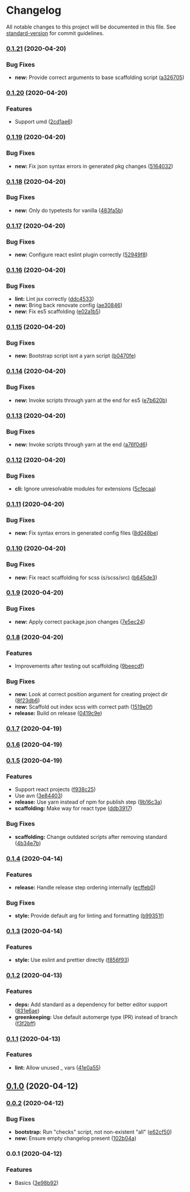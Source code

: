 # Changelog

All notable changes to this project will be documented in this file. See [standard-version](https://github.com/conventional-changelog/standard-version) for commit guidelines.

### [0.1.21](https://github.com/oftherivier/tools/compare/v0.1.20...v0.1.21) (2020-04-20)


### Bug Fixes

* **new:** Provide correct arguments to base scaffolding script ([a326705](https://github.com/oftherivier/tools/commit/a3267058d96af9edaac4728a8fb9e90512d047da))

### [0.1.20](https://github.com/oftherivier/tools/compare/v0.1.19...v0.1.20) (2020-04-20)


### Features

* Support umd ([2cd1ae6](https://github.com/oftherivier/tools/commit/2cd1ae61aef9fe8f024983cca19a08f797503a69))

### [0.1.19](https://github.com/oftherivier/tools/compare/v0.1.18...v0.1.19) (2020-04-20)


### Bug Fixes

* **new:** Fix json syntax errors in generated pkg changes ([5164032](https://github.com/oftherivier/tools/commit/51640321d21b7cb3759a86dedcbc5c0a9f0f2f92))

### [0.1.18](https://github.com/oftherivier/tools/compare/v0.1.17...v0.1.18) (2020-04-20)


### Bug Fixes

* **new:** Only do typetests for vanilla ([483fa5b](https://github.com/oftherivier/tools/commit/483fa5b0c5bdfc973b7db285c8d6035715292a53))

### [0.1.17](https://github.com/oftherivier/tools/compare/v0.1.16...v0.1.17) (2020-04-20)


### Bug Fixes

* **new:** Configure react eslint plugin correctly ([52949f8](https://github.com/oftherivier/tools/commit/52949f8823ba9c325b43d975fd27bd1d35923fb8))

### [0.1.16](https://github.com/oftherivier/tools/compare/v0.1.15...v0.1.16) (2020-04-20)


### Bug Fixes

* **lint:** Lint jsx correctly ([ddc4533](https://github.com/oftherivier/tools/commit/ddc45335c6147f2b2faf55b9272d9f4a88561440))
* **new:** Bring back renovate config ([ae30846](https://github.com/oftherivier/tools/commit/ae308462796f2cb6f4a9675cc4c13510a028e5b3))
* **new:** Fix es5 scaffolding ([e02a1b5](https://github.com/oftherivier/tools/commit/e02a1b5806a7122cd146e114fe06556278736c0c))

### [0.1.15](https://github.com/oftherivier/tools/compare/v0.1.14...v0.1.15) (2020-04-20)


### Bug Fixes

* **new:** Bootstrap script isnt a yarn script ([b0470fe](https://github.com/oftherivier/tools/commit/b0470fec64204ab1e7bed9ac1924ca7993598138))

### [0.1.14](https://github.com/oftherivier/tools/compare/v0.1.13...v0.1.14) (2020-04-20)


### Bug Fixes

* **new:** Invoke scripts through yarn at the end for es5 ([e7b620b](https://github.com/oftherivier/tools/commit/e7b620b74ac89bb501ecf5db78d70713c6658c22))

### [0.1.13](https://github.com/oftherivier/tools/compare/v0.1.12...v0.1.13) (2020-04-20)


### Bug Fixes

* **new:** Invoke scripts through yarn at the end ([a76f0d6](https://github.com/oftherivier/tools/commit/a76f0d675123ca5a012ac1add1637ed5a1cc840b))

### [0.1.12](https://github.com/oftherivier/tools/compare/v0.1.11...v0.1.12) (2020-04-20)


### Bug Fixes

* **cli:** Ignore unresolvable modules for extensions ([5cfecaa](https://github.com/oftherivier/tools/commit/5cfecaaba79e7aac28b791164f347023ed2ff73c))

### [0.1.11](https://github.com/oftherivier/tools/compare/v0.1.10...v0.1.11) (2020-04-20)


### Bug Fixes

* **new:** Fix syntax errors in generated config files ([8d048be](https://github.com/oftherivier/tools/commit/8d048bebd3f04de8fff8f5f22face52f5e9a08c9))

### [0.1.10](https://github.com/oftherivier/tools/compare/v0.1.9...v0.1.10) (2020-04-20)


### Bug Fixes

* **new:** Fix react scaffolding for scss (s/scss/src) ([b645de3](https://github.com/oftherivier/tools/commit/b645de355610fa38d7f0fee863be681052300057))

### [0.1.9](https://github.com/oftherivier/tools/compare/v0.1.8...v0.1.9) (2020-04-20)


### Bug Fixes

* **new:** Apply correct package.json changes ([7e5ec24](https://github.com/oftherivier/tools/commit/7e5ec24f8d1377d052bad6f3b51cea75a91ba5b1))

### [0.1.8](https://github.com/oftherivier/tools/compare/v0.1.7...v0.1.8) (2020-04-20)


### Features

* Improvements after testing out scaffolding ([9beecdf](https://github.com/oftherivier/tools/commit/9beecdf6707da3d704287cefec5fdcbdc480c078))


### Bug Fixes

* **new:** Look at correct position argument for creating project dir ([8f23db6](https://github.com/oftherivier/tools/commit/8f23db601337b7da58f2c67022e02586c15ebacc))
* **new:** Scaffold out index scss with correct path ([1519e0f](https://github.com/oftherivier/tools/commit/1519e0fc401efdb174ed1e874e38ccf16c9713ae))
* **release:** Build on release ([0419c9e](https://github.com/oftherivier/tools/commit/0419c9e6559ff81fdbbb9e704874261bc43b5940))

### [0.1.7](https://github.com/oftherivier/tools/compare/v0.1.6...v0.1.7) (2020-04-19)

### [0.1.6](https://github.com/oftherivier/tools/compare/v0.1.5...v0.1.6) (2020-04-19)

### [0.1.5](https://github.com/oftherivier/tools/compare/v0.1.4...v0.1.5) (2020-04-19)


### Features

* Support react projects ([f938c25](https://github.com/oftherivier/tools/commit/f938c251f0369dd9ab755740d9e858fe916aced1))
* Use avn ([3e84403](https://github.com/oftherivier/tools/commit/3e84403ec189b2b17142b99f52a0a6471a94533a))
* **release:** Use yarn instead of npm for publish step ([9b16c3a](https://github.com/oftherivier/tools/commit/9b16c3adf9929f4f9379a97cd710905a7ea62b89))
* **scaffolding:** Make way for react type ([ddb3917](https://github.com/oftherivier/tools/commit/ddb3917881c3cd9ada53a02d39ac3ed2ec16966f))


### Bug Fixes

* **scaffolding:** Change outdated scripts after removing standard ([4b34e7b](https://github.com/oftherivier/tools/commit/4b34e7b0ba2584f6c27e15ae3c1f2a1c8df8f894))

### [0.1.4](https://github.com/oftherivier/tools/compare/v0.1.3...v0.1.4) (2020-04-14)

### Features

- **release:** Handle release step ordering internally
  ([ecffeb0](https://github.com/oftherivier/tools/commit/ecffeb03ecfb91c8bdf894c53c7b1d41ee8f5716))

### Bug Fixes

- **style:** Provide default arg for linting and formatting
  ([b99351f](https://github.com/oftherivier/tools/commit/b99351f40608a7a9e250bfda720f68d3232e9cc8))

### [0.1.3](https://github.com/oftherivier/tools/compare/v0.1.2...v0.1.3) (2020-04-14)

### Features

- **style:** Use eslint and prettier directly
  ([f856f93](https://github.com/oftherivier/tools/commit/f856f93423313210c1452cb33ec8e237ac5c0077))

### [0.1.2](https://github.com/oftherivier/tools/compare/v0.1.1...v0.1.2) (2020-04-13)

### Features

- **deps:** Add standard as a dependency for better editor support
  ([831e6ae](https://github.com/oftherivier/tools/commit/831e6aeb01fc3b328b7e186f57013a0197590e86))
- **greenkeeping:** Use default automerge type (PR) instead of branch
  ([f3f2bff](https://github.com/oftherivier/tools/commit/f3f2bff37ef0195c885a624bf772bdfc1990b5b6))

### [0.1.1](https://github.com/oftherivier/tools/compare/v0.1.0...v0.1.1) (2020-04-13)

### Features

- **lint:** Allow unused \_ vars
  ([41e0a55](https://github.com/oftherivier/tools/commit/41e0a55464c5d29d9a2e4adebfee098f14f68348))

## [0.1.0](https://github.com/oftherivier/tools/compare/v0.0.2...v0.1.0) (2020-04-12)

### [0.0.2](https://github.com/oftherivier/tools/compare/v0.0.1...v0.0.2) (2020-04-12)

### Bug Fixes

- **bootstrap:** Run "checks" script, not non-existent "all"
  ([e62cf50](https://github.com/oftherivier/tools/commit/e62cf5043e5636359f05b40189862f3067ae4dee))
- **new:** Ensure empty changelog present
  ([102b04a](https://github.com/oftherivier/tools/commit/102b04aeb991b466b17d8f99a96f1510695e6006))

### 0.0.1 (2020-04-12)

### Features

- Basics
  ([3e98b92](https://github.com/oftherivier/tools/commit/3e98b92ae97c7ca1e8a433b58b5bc31aab0c0be6))
